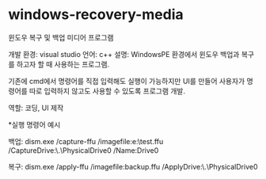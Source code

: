 # windows-recovery-media
윈도우 복구 및 백업 미디어 프로그램

개발 환경: visual studio
언어: c++
설명: WindowsPE 환경에서 윈도우 백업과 복구를 하고자 할 때 사용하는 프로그램.

기존에 cmd에서 명령어를 직접 입력해도 실행이 가능하지만 UI를 만들어 사용자가 명령어를 따로 입력하지 않고도 사용할 수 있도록 프로그램 개발.

역할: 코딩, UI 제작


*실행 명령어 예시

백업: dism.exe /capture-ffu /imagefile:e:\test.ffu /CaptureDrive:\\.\PhysicalDrive0 /Name:Drive0

복구: dism.exe /apply-ffu /imagefile:backup.ffu /ApplyDrive:\\.\PhysicalDrive0
